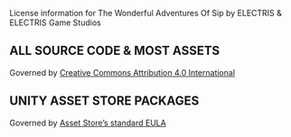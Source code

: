 License information for The Wonderful Adventures Of Sip by ELECTRIS & ELECTRIS Game Studios

## ALL SOURCE CODE & MOST ASSETS

Governed by [Creative Commons Attribution 4.0 International](https://creativecommons.org/licenses/by/4.0/)

## UNITY ASSET STORE PACKAGES

Governed by [Asset Store’s standard EULA](https://unity.com/legal/as-terms)
